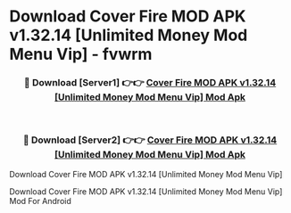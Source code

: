# Download Cover Fire MOD APK v1.32.14 [Unlimited Money Mod Menu Vip] - fvwrm


<div align="center">
<h3>🔴 Download [Server1] 👉👉 <a href="https://apk-comot.site?title=Cover_Fire_MOD_APK_v1.32.14_[Unlimited_Money_Mod_Menu_Vip]">Cover Fire MOD APK v1.32.14 [Unlimited Money Mod Menu Vip] Mod Apk</a></h3><br>
<h3>🔴 Download [Server2] 👉👉 <a href="https://apk-comot.site?title=Cover_Fire_MOD_APK_v1.32.14_[Unlimited_Money_Mod_Menu_Vip]">Cover Fire MOD APK v1.32.14 [Unlimited Money Mod Menu Vip] Mod Apk</a></h3>
</div>



Download Cover Fire MOD APK v1.32.14 [Unlimited Money Mod Menu Vip] 

Download Cover Fire MOD APK v1.32.14 [Unlimited Money Mod Menu Vip] Mod For Android